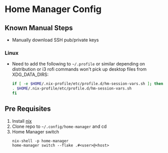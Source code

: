# Home Manager Config

## Known Manual Steps

- Manually download SSH pub/private keys

### Linux

- Need to add the following to `~/.profile` or similar depending on distribution
  or i3 rofi commands won't pick up desktop files from XDG_DATA_DIRS:

    ``` sh
    if [ -e $HOME/.nix-profile/etc/profile.d/hm-session-vars.sh ]; then
    . $HOME/.nix-profile/etc/profile.d/hm-session-vars.sh
    fi
    ```


## Pre Requisites

1. Install [nix](https://nixos.org/download.html)
2. Clone repo to `~/.config/home-manager` and cd
4. Home Manager switch
    ```
    nix-shell -p home-manager
    home-manager switch --flake .#<user>@<host>
    ```
